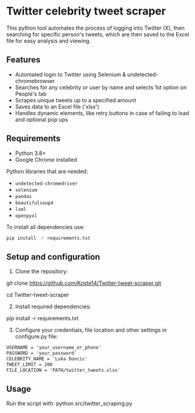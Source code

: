 # Twitter celebrity tweet scraper

This python tool automates the process of logging into Twitter (X), then searching for specific person's tweets, which are then saved to the Excel file for easy analysis and viewing.


## Features

- Automated login to Twitter using Selenium & undetected-chromebrowser
- Searches for any celebrity or user by name and selects 1st option on People's tab
- Scrapes unique tweets up to a specified amount
- Saves data to an Excel file ('xlsx')
- Handles dynamic elements, like retry buttons in case of failing to load and optional pop ups

## Requirements

- Python 3.8+
- Google Chrome installed

Python libraries that are needed:
- `undetected-chromedriver`
- `selenium`
- `pandas`
- `beautifulsoup4`
- `lxml`
- `openpyxl`

To install all dependencies use:
```bash
pip install -r requirements.txt
```


## Setup and configuration

1) Clone the repository:

git clone https://github.com/Koste14/Twitter-tweet-scraper.git

cd Twitter-tweet-scraper


2) Install required dependencies:

pip install -r requirements.txt

3) Configure your credentials, file location and other settings in configure.py file:

```EMAIL = 'your_email@example.com'
USERNAME = 'your_username_or_phone'
PASSWORD = 'your_password'
CELEBRITY_NAME = 'Luka Doncic'
TWEET_LIMIT = 200
FILE_LOCATION = 'PATH/twitter_tweets.xlsx'
```

## Usage
Run the script with:
python src/twitter_scraping.py

